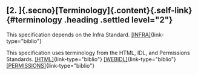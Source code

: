## [2. ]{.secno}[Terminology]{.content}[](#terminology){.self-link} {#terminology .heading .settled level="2"}

This specification depends on the Infra Standard.
[\[INFRA\]](#biblio-infra "Infra Standard"){link-type="biblio"}

This specification uses terminology from the HTML, IDL, and Permissions
Standards. [\[HTML\]](#biblio-html "HTML Standard"){link-type="biblio"}
[\[WEBIDL\]](#biblio-webidl "Web IDL Standard"){link-type="biblio"}
[\[PERMISSIONS\]](#biblio-permissions "Permissions"){link-type="biblio"}


